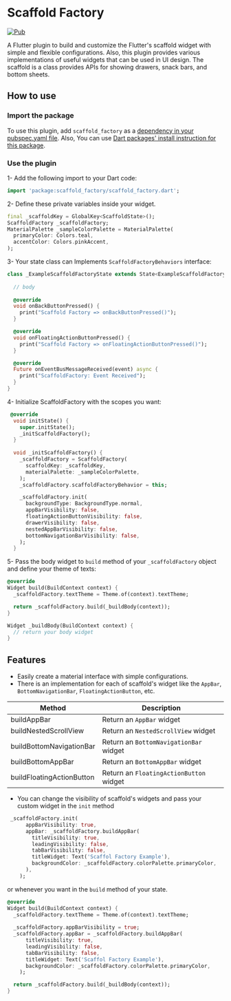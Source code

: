 # Scaffold Factory

[![Pub](https://img.shields.io/pub/v/scaffold_factory.svg)](https://pub.dartlang.org/packages/scaffold_factory)

A Flutter plugin to build and customize the Flutter's scaffold widget with simple and flexible configurations. Also, this plugin provides various implementations of useful widgets that can be used in UI design. The scaffold is a class provides APIs for showing drawers, snack bars, and bottom sheets. 

## How to use
### Import the package
To use this plugin, add ``scaffold_factory`` as a [dependency in your pubspec.yaml file][dependency]. Also, You can use [Dart packages' install instruction for this package][scaffold_factory_dart_packages].

### Use the plugin
1- Add the following import to your Dart code:

```dart
import 'package:scaffold_factory/scaffold_factory.dart';
```
2- Define these private variables inside your widget.

```dart
final _scaffoldKey = GlobalKey<ScaffoldState>();
ScaffoldFactory _scaffoldFactory;
MaterialPalette _sampleColorPalette = MaterialPalette(
  primaryColor: Colors.teal,
  accentColor: Colors.pinkAccent,
);
```

3- Your state class can Implements ``ScaffoldFactoryBehaviors`` interface:

```dart
class _ExampleScaffoldFactoryState extends State<ExampleScaffoldFactory> implements ScaffoldFactoryBehaviors {
  
  // body
 
  @override
  void onBackButtonPressed() {
    print("Scaffold Factory => onBackButtonPressed()");
  }

  @override
  void onFloatingActionButtonPressed() {
    print("Scaffold Factory => onFloatingActionButtonPressed()");
  }

  @override
  Future onEventBusMessageReceived(event) async {
    print("ScaffoldFactory: Event Received");
  }
}    
```

4- Initialize ScaffoldFactory with the scopes you want:

```dart
 @override
  void initState() {
    super.initState();
    _initScaffoldFactory();
  }
  
  void _initScaffoldFactory() {
    _scaffoldFactory = ScaffoldFactory(
      scaffoldKey: _scaffoldKey,
      materialPalette: _sampleColorPalette,
    );
    _scaffoldFactory.scaffoldFactoryBehavior = this;

    _scaffoldFactory.init(
      backgroundType: BackgroundType.normal,
      appBarVisibility: false,
      floatingActionButtonVisibility: false,
      drawerVisibility: false,
      nestedAppBarVisibility: false,
      bottomNavigationBarVisibility: false,
    );
  }
```

5- Pass the body widget to ``build`` method of your ``_scaffoldFactory`` object and define your theme of texts:

```dart
@override
Widget build(BuildContext context) {
  _scaffoldFactory.textTheme = Theme.of(context).textTheme;

  return _scaffoldFactory.build(_buildBody(context));
}

Widget _buildBody(BuildContext context) {
  // return your body widget    
}

```

## Features

* Easily create a material interface with simple configurations.
* There is an implementation for each of scaffold's widget like the ``AppBar``, ``BottomNavigationBar``, ``FloatingActionButton``, etc.

| Method | Description |
| ------ | ------ |
| buildAppBar | Return an `AppBar` widget |
| buildNestedScrollView | Return an `NestedScrollView` widget |
| buildBottomNavigationBar | Return an `BottomNavigationBar` widget |
| buildBottomAppBar | Return an `BottomAppBar` widget |
| buildFloatingActionButton | Return an `FloatingActionButton` widget |

* You can change the visibility of scaffold's widgets and pass your custom widget in the ``init`` method 
```dart
 _scaffoldFactory.init(
      appBarVisibility: true,
      appBar: _scaffoldFactory.buildAppBar(
        titleVisibility: true,
        leadingVisibility: false,
        tabBarVisibility: false,
        titleWidget: Text('Scaffol Factory Example'),
        backgroundColor: _scaffoldFactory.colorPalette.primaryColor,
      ),
    );
```
or whenever you want in the ``build`` method of your state.
```dart
@override
Widget build(BuildContext context) {
  _scaffoldFactory.textTheme = Theme.of(context).textTheme;
  
  _scaffoldFactory.appBarVisibility = true;
  _scaffoldFactory.appBar = _scaffoldFactory.buildAppBar(
      titleVisibility: true,
      leadingVisibility: false,
      tabBarVisibility: false,
      titleWidget: Text('Scaffol Factory Example'),
      backgroundColor: _scaffoldFactory.colorPalette.primaryColor,
    );

  return _scaffoldFactory.build(_buildBody(context));
}
```

[dependency]:<https://flutter.io/docs/development/packages-and-plugins/using-packages>
[scaffold_factory_dart_packages]:<https://pub.dartlang.org/packages/scaffold_factory#-installing-tab->
